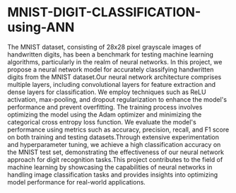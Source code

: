 # MNIST-DIGIT-CLASSIFICATION-using-ANN
The MNIST dataset, consisting of 28x28 pixel grayscale images of handwritten digits, has been 
a benchmark for testing machine learning algorithms, particularly in the realm of neural 
networks. In this project, we propose a neural network model for accurately classifying 
handwritten digits from the MNIST dataset.Our neural network architecture comprises 
multiple layers, including convolutional layers for feature extraction and dense layers for 
classification. We employ techniques such as ReLU activation, max-pooling, and dropout 
regularization to enhance the model's performance and prevent overfitting. The training process 
involves optimizing the model using the Adam optimizer and minimizing the categorical cross
entropy loss function. We evaluate the model's performance using metrics such as accuracy, 
precision, recall, and F1 score on both training and testing datasets.Through extensive 
experimentation and hyperparameter tuning, we achieve a high classification accuracy on the 
MNIST test set, demonstrating the effectiveness of our neural network approach for digit 
recognition tasks.This project contributes to the field of machine learning by showcasing the 
capabilities of neural networks in handling image classification tasks and provides insights into 
optimizing model performance for real-world applications.
